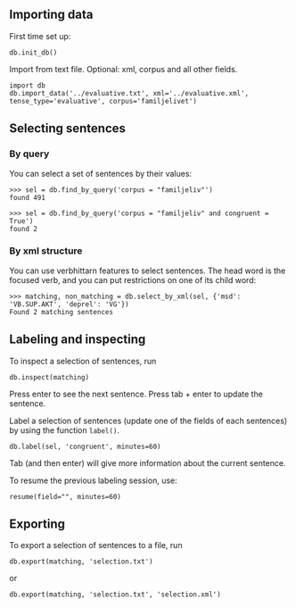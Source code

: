 ## Importing data

First time set up: 

```
db.init_db()
```

Import from text file. Optional: xml, corpus and all other fields.

```
import db
db.import_data('../evaluative.txt', xml='../evaluative.xml', tense_type='evaluative', corpus='familjelivet')
```

## Selecting sentences

### By query
You can select a set of sentences by their values:
```
>>> sel = db.find_by_query('corpus = "familjeliv"')
found 491

>>> sel = db.find_by_query('corpus = "familjeliv" and congruent = True')
found 2
```

### By xml structure
You can use verbhittarn features to select sentences. The head word is the focused verb,
and you can put restrictions on one of its child word:
```
>>> matching, non_matching = db.select_by_xml(sel, {'msd': 'VB.SUP.AKT', 'deprel': 'VG'})
Found 2 matching sentences
```


## Labeling and inspecting

To inspect a selection of sentences, run
```
db.inspect(matching)
```
Press enter to see the next sentence. Press tab + enter to update the sentence.



Label a selection of sentences (update one of the fields of each sentences) by using
the function `label()`.
```
db.label(sel, 'congruent', minutes=60)
```

Tab (and then enter) will give more information about the current sentence.

To resume the previous labeling session, use:
```
resume(field="", minutes=60)
```

## Exporting
To export a selection of sentences to a file, run
```
db.export(matching, 'selection.txt')
```
or
```
db.export(matching, 'selection.txt', 'selection.xml')
```
